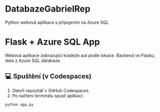 # DatabazeGabrielRep
Python webová aplikace s připojením na Azure SQL

# Flask + Azure SQL App

Webová aplikace zobrazující krádeže aut podle lokace. Backend ve Flasku, data z Azure SQL databáze.

## 💻 Spuštění (v Codespaces)

1. Otevři repozitář v GitHub Codespaces
2. Po načtení terminálu spusť aplikaci:

```bash
python app.py
